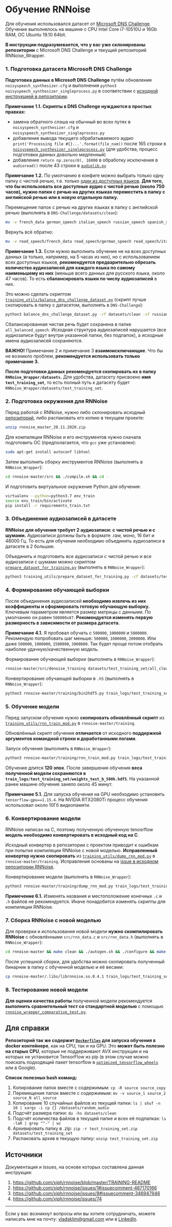 # Обучение RNNoise

Для обучения использовался датасет от [Microsoft DNS Challenge](https://github.com/microsoft/DNS-Challenge). Обучение выполнялось на машине с CPU Intel Core i7-10510U и 16Gb RAM, ОС Ubuntu 19.10 64bit.

**В инструкции подразумевается, что у вас уже склонированы репозитории** с Microsoft DNS Challenge и текущий репозиторий RNNoise_Wrapper.

### **1. Подготовка датасета Microsoft DNS Challenge**

**Подготовка данных в Microsoft DNS Challenge** путём обновления `noisyspeech_synthesizer.cfg` и выполнения `python3 noisyspeech_synthesizer_singleprocess.py` в соответствии с [исходной инструкцией в репозитории](https://github.com/microsoft/DNS-Challenge#usage).

**Примечание 1.1. Скрипты в DNS Challenge нуждаются в простых правках:**

- замена обратного слэша на обычный во всех путях в `noisyspeech_synthesizer.cfg` и `noisyspeech_synthesizer_singleprocess.py`
- добавление вывода текущего обрабатываемого аудио `print('Processing file #{}...'.format(file_num))` после 165 строки в [`noisyspeech_synthesizer_singleprocess.py`](https://github.com/microsoft/DNS-Challenge/blob/master/noisyspeech_synthesizer_singleprocess.py#L165) (для удобства, процесс подготовки данных довольно медленный)
- добавление `return np.zeros(0), 16000` в обработку исключения в `audioread()` после 43 строки в [`audiolib.py`](https://github.com/microsoft/DNS-Challenge/blob/master/audiolib.py#L43)

**Примечание 1.2.** По умолчанию в конфиге можно выбрать только одну папку с чистой речью, т.е. только [один из доступных языков](https://github.com/microsoft/DNS-Challenge/tree/master/datasets/clean). **Для того, что бы использовать все доступные аудио с чистой речью (около 750 часов), нужно папки с речью на других языках переместить в папку с английской речью или в новую отдельную папку.**

Перемещение папок с речью на других языках в папку с английской речью (выполнять в `DNS-Challenge/datasets/clean`):

```bash
mv -v french_data german_speech italian_speech russian_speech spanish_speech read_speech
```

Вернуть всё обратно:

```bash
mv -v read_speech/french_data read_speech/german_speech read_speech/italian_speech read_speech/russian_speech read_speech/spanish_speech ../clean
```

**Примечание 1.3.** Если нужно выполнить обучение не на всех доступных данных (а только, например, на 5 часах из них), но с использованием всех доступных языков, **рекомендуется предварительно обрезать количество аудиозаписей для каждого языка по самому наименьшему из них** (меньше всего данных для русского языка, около 47 часов). То есть **сбалансировать языки по числу аудиозаписей** в них.

Это можно сделать скриптом [`training_utils/balance_dns_challenge_dataset.py`](https://github.com/Desklop/RNNoise_Wrapper/blob/master/training_utils/balance_dns_challenge_dataset.py) (скрипт лучше скопировать в папку с датасетом, выполнять в `DNS-Challenge`):

```bash
python3 balance_dns_challenge_dataset.py -rf datasets/clean -sf russian_speech,read_speech,french_data,german_speech,italian_speech,spanish_speech -bsf all_balanced_speech
```

Сбалансированная чистая речь будет сохранена в папке `all_balanced_speech`. Исходная структура аудиозаписей нарушается (все аудиозаписи будут внутри указанной папки, без подпапок), а исходные имена аудиозаписей сохраняются.

**ВАЖНО!** Примечание 2 и примечание 3 **взаимоисключающие**. Что бы не возникло проблем, **рекомендуется использовать только примечание 3.**

**После подготовки данных рекомендуется скопировать их в папку `RNNoise_Wrapper/datasets`.** Для удобства, датасету присвоено **имя `test_training_set`**, то есть полный путь к датасету будет `RNNoise_Wrapper/datasets/test_training_set`.

### **2. Подготовка окружения для RNNoise**

Перед работой с RNNoise, нужно либо склонировать исходный [репозиторий](https://github.com/xiph/rnnoise), либо распаковать его копию в текущем проекте:

```bash
unzip rnnoise_master_20.11.2020.zip
```

Для компиляции RNNoise и его инструментов нужно сначала подготовить ОС (предполагается, что `gcc` уже установлен):

```bash
sudo apt-get install autoconf libtool
```

Затем выполнить сборку инструментов RNNoise (выполнять в `RNNoise_Wrapper`):

```bash
cd rnnoise-master/src && ./compile.sh && cd -
```

И подготовить виртуальное окружение Python для обучения:

```bash
virtualenv --python=python3.7 env_train
source env_train/bin/activate
pip install -r requirements_train.txt
```

### **3. Объединение аудиозаписей в датасете**

**RNNoise для обучения требует 2 аудиозаписи: с чистой речью и с шумами.** Аудиозаписи должны быть в формате .raw, моно, 16 бит и 48000 Гц. То есть для обучения необходимо объединить аудиозаписи в датасете в 2 большие.

Объединить и подготовить все аудиозаписи с чистой речью и все аудиозаписи с шумами можно скриптом [`prepare_dataset_for_training.py`](https://github.com/Desklop/RNNoise_Wrapper/blob/master/training_utils/prepare_dataset_for_training.py) (выполнять в `RNNoise_Wrapper`):

```bash
python3 training_utils/prepare_dataset_for_training.py -cf datasets/test_training_set/clean -nf datasets/test_training_set/noise -bca datasets/test_training_set/all_clean.raw -bna datasets/test_training_set/all_noise.raw
```

### **4. Формирование обучающей выборки**

После объединения аудиозаписей **необходимо извлечь из них коэффициенты и сформировать готовую обучающую выборку.** Ключевым параметром является размер матрицы с данными. По умолчанию он равен `500000х87`. **Рекомендуется изменять первую размерность в зависимости от размера датасета.**

**Примечание 4.1.** Я пробовал обучать с `500000`, `1000000` и `5000000`. Рекомендую попробовать шаг меньше: `500000`, `1000000`, `2000000`. Или даже `500000`, `1000000`, `1500000`, `2000000`. Так будет проще потом отобрать наиболее удачную/качественную модель.

Формирование обучающей выборки (выполнять в `RNNoise_Wrapper`):

```bash
rnnoise-master/src/denoise_training datasets/test_training_set/all_clean.raw datasets/test_training_set/all_noise.raw 5000000 > train_logs/test_training_set/training_test_b_500k.f32
```

Конвертирование обучающей выборки в `.h5` (выполнять в `RNNoise_Wrapper`):

```bash
python3 rnnoise-master/training/bin2hdf5.py train_logs/test_training_set/training_test_b_500k.f32 5000000 87 train_logs/test_training_set/training_test_b_500k.h5
```

### **5. Обучение модели**

Перед запуском обучения нужно **скопировать обновлённый скрипт** из [`training_utils/rnn_train_mod.py`](https://github.com/Desklop/RNNoise_Wrapper/blob/master/training_utils/rnn_train_mod.py) в `rnnoise-master/training`.

Обновлённый скрипт обучения **отличается** от исходного **поддержкой аргументов командной строки и доработанными логами**.

Запуск обучения (выполнять в `RNNoise_Wrapper`):

```bash
python3 rnnoise-master/training/rnn_train_mod.py train_logs/test_training_set/training_test_b_500k.h5 train_logs/test_training_set/weights_test_b_500k.hdf5
```

Обучение длится **120 эпох**. После завершения обучения **веса полученной модели сохраняются в `train_logs/test_training_set/weights_test_b_500k.hdf5`**. На указанной ранее машине обучение заняло около 45 минут.

**Примечание 5.1.** Для запуска обучения на GPU необходимо установить `tensorflow-gpu==1.15.4`. На NVIDIA RTX2080Ti процесс обучения использовал около 10Гб видеопамяти.

### **6. Конвертирование модели**

RNNoise написан на С, поэтому полученную обученную tenosrflow **модель необходимо конвертировать в исходный код на С**.

Исходный конвертер в репозитории с проектом приводит к ошибкам при попытке компиляции RNNoise с новой моделью. **Исправленный конвертер нужно скопировать** из [`training_utils/dump_rnn_mod.py`](https://github.com/Desklop/RNNoise_Wrapper/blob/master/training_utils/dump_rnn_mod.py) в `rnnoise-master/training`. Исправления основаны на [issue в исходном репозитории RNNoise](https://github.com/xiph/rnnoise/issues/74#issuecomment-517075991).

Конвертирование модели (выполнять в `RNNoise_Wrapper`):

```bash
python3 rnnoise-master/training/dump_rnn_mod.py train_logs/test_training_set/weights_test_b_500k.hdf5 rnnoise-master/src/rnn_data.c rnnoise-master/src/rnn_data.h
```

**Примечение 6.1.** Изменять названия и местоположение конечных `.c` и `.h` файлов не рекомендуется. Иначе понадобится изменять скрипты для компиляции RNNoise.

### **7. Сборка RNNoise с новой моделью**

Для проверки и использования новой модели **нужно скомпилировать RNNoise** с обновлёнными `src/rnn_data.c` и `src/rnn_data.h` (выполнять в `RNNoise_Wrapper`):

```bash
cd rnnoise-master && make clean && ./autogen.sh && ./configure && make && cd -
```

После успешной сборки, для удобства можно скопировать полученный бинарник в папку с обученной моделью и её весами:

```bash
cp rnnoise-master/.libs/librnnoise.so.0.4.1 train_logs/test_training_set/librnnoise_test_b_500k.so.0.4.1
```

### **8. Тестирование новой модели**

**Для оценки качества работы** полученной модели рекомендуется **выполнить сравнительный тест со стандартной моделью** с помощью [`rnnoise_wrapper_comparative_test.py`](https://github.com/Desklop/RNNoise_Wrapper/blob/master/rnnoise_wrapper_comparative_test.py).

## Для справки

**Репозиторий так же содержит [`Dockerfiles`](https://github.com/Desklop/RNNoise_Wrapper/tree/master/training_utils) для запуска обучения в docker контейнере**, как на CPU, так и на GPU. Это **может быть полезно на старых CPU**, которые не поддерживают AVX инструкции и на которых не установится TensorFlow из pip (в этом случае можно поискать подходящий пакет tensorflow в [`optimized_tensorflow_wheels`](https://github.com/Desklop/optimized_tensorflow_wheels) или в Google).

**Список полезных bash команд:**

1. Копирование папок вместе с содержимым: `cp -R source source_copy`
2. Перемещение папок вместе с содержимым: `mv -v source_1 source_2 source_N all_source`
3. Копирование 10 случайных файлов из текущей папки: `ls | shuf -n 10 | xargs -i cp {} /datasets/random_audio`
4. Подсчёт размера папки: `du -hs datasets/clean`
5. Подсчёт количества файлов в текущей папке и всех её подпапках: `ls -laR | grep "^-" | wc`
6. Архивировать папку в .zip: `zip -r test_training_set.zip datasets/test_training_set`
7. Распаковать архив в текущую папку: `unzip test_training_set.zip`

## Источники

Документация и issues, на основе которых составлена данная инструкция:

1. https://github.com/xiph/rnnoise/blob/master/TRAINING-README
2. https://github.com/xiph/rnnoise/issues/1#issuecomment-467170166
3. https://github.com/xiph/rnnoise/issues/8#issuecomment-346947946
4. https://github.com/xiph/rnnoise/issues/74

---

Если у вас возникнут вопросы или вы хотите сотрудничать, можете написать мне на почту: vladsklim@gmail.com или в [LinkedIn](https://www.linkedin.com/in/vladklim/).
